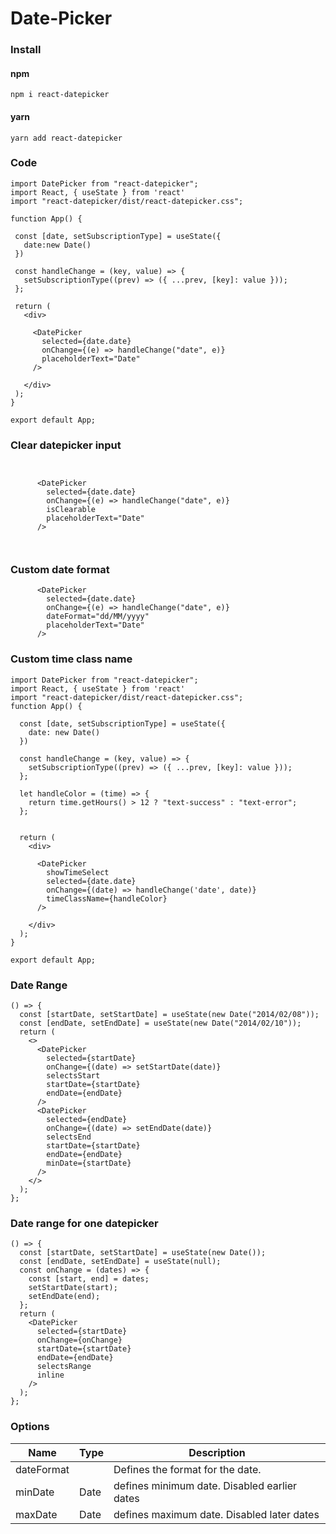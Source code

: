 # Date-Picker

### Install
 #### npm
    npm i react-datepicker
 #### yarn 
    yarn add react-datepicker
    
### Code
 ``` 
import DatePicker from "react-datepicker";
import React, { useState } from 'react'
import "react-datepicker/dist/react-datepicker.css";

function App() {

  const [date, setSubscriptionType] = useState({
    date:new Date()
  })

  const handleChange = (key, value) => {
    setSubscriptionType((prev) => ({ ...prev, [key]: value }));
  };

  return (
    <div>

      <DatePicker
        selected={date.date}
        onChange={(e) => handleChange("date", e)}
        placeholderText="Date"
      />
      
    </div>
  );
}

export default App;

```

### Clear datepicker input

```


      <DatePicker
        selected={date.date}
        onChange={(e) => handleChange("date", e)}
        isClearable
        placeholderText="Date"
      />
      
   
```

### Custom date format

```
      <DatePicker
        selected={date.date}
        onChange={(e) => handleChange("date", e)}
        dateFormat="dd/MM/yyyy"
        placeholderText="Date"
      />
```

### Custom time class name

```
import DatePicker from "react-datepicker";
import React, { useState } from 'react'
import "react-datepicker/dist/react-datepicker.css";
function App() {

  const [date, setSubscriptionType] = useState({
    date: new Date()
  })

  const handleChange = (key, value) => {
    setSubscriptionType((prev) => ({ ...prev, [key]: value }));
  };

  let handleColor = (time) => {
    return time.getHours() > 12 ? "text-success" : "text-error";
  };


  return (
    <div>

      <DatePicker
        showTimeSelect
        selected={date.date}
        onChange={(date) => handleChange('date', date)}
        timeClassName={handleColor}
      />

    </div>
  );
}

export default App;

```

### Date Range

```
() => {
  const [startDate, setStartDate] = useState(new Date("2014/02/08"));
  const [endDate, setEndDate] = useState(new Date("2014/02/10"));
  return (
    <>
      <DatePicker
        selected={startDate}
        onChange={(date) => setStartDate(date)}
        selectsStart
        startDate={startDate}
        endDate={endDate}
      />
      <DatePicker
        selected={endDate}
        onChange={(date) => setEndDate(date)}
        selectsEnd
        startDate={startDate}
        endDate={endDate}
        minDate={startDate}
      />
    </>
  );
};
```

### Date range for one datepicker

```
() => {
  const [startDate, setStartDate] = useState(new Date());
  const [endDate, setEndDate] = useState(null);
  const onChange = (dates) => {
    const [start, end] = dates;
    setStartDate(start);
    setEndDate(end);
  };
  return (
    <DatePicker
      selected={startDate}
      onChange={onChange}
      startDate={startDate}
      endDate={endDate}
      selectsRange
      inline
    />
  );
};
```
### Options

| Name | Type | Description |
| --- | --- | --- |
| dateFormat |  | Defines the format for the date. |
| minDate | Date |  defines minimum date. Disabled earlier dates |
| maxDate | Date | defines maximum date. Disabled later dates |
   
 
 
 

